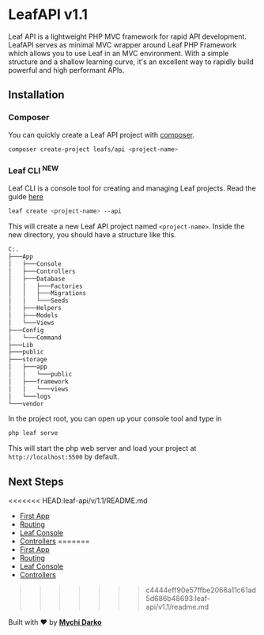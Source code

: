 # LeafAPI v1.1

Leaf API is a lightweight PHP MVC framework for rapid API development. LeafAPI serves as minimal MVC wrapper around Leaf PHP Framework which allows you to use Leaf in an MVC environment. With a simple structure and a shallow learning curve, it's an excellent way to rapidly build powerful and high performant APIs.

## Installation

### Composer

You can quickly create a Leaf API project with [composer](https://getcomposer.org).

```bash
composer create-project leafs/api <project-name>
```

### Leaf CLI <sup class="new-tag-1">NEW</sup>

Leaf CLI is a console tool for creating and managing Leaf projects. Read the guide [here](/cli)

```bash
leaf create <project-name> --api
```

This will create a new Leaf API project named `<project-name>`. Inside the new directory, you should have a structure like this.

```bash
C:.
├───App
│   ├───Console
│   ├───Controllers
│   ├───Database
│   │   ├───Factories
│   │   ├───Migrations
│   │   └───Seeds
│   ├───Helpers
│   ├───Models
│   └───Views
├───Config
│   └───Command
├───Lib
├───public
├───storage
│   ├───app
│   │   └───public
│   ├───framework
│   │   └───views
│   └───logs
└───vendor
```

In the project root, you can open up your console tool and type in

```bash
php leaf serve
```

This will start the php web server and load your project at `http://localhost:5500` by default.

## Next Steps

<<<<<<< HEAD:leaf-api/v/1.1/README.md
- [First App](/leaf-api/v1.1/getting-started/first-app)
- [Routing](/leaf-api/v1.1/core/routing)
- [Leaf Console](/leaf-api/v1.1/utils/console)
- [Controllers](/leaf-api/v1.1/core/controllers)
=======
- [First App](/leaf-api/v/1.1/getting-started/first-app)
- [Routing](/leaf-api/v/1.1/core/routing)
- [Leaf Console](/leaf-api/v/1.1/utils/console)
- [Controllers](/leaf-api/v/1.1/core/controllers)
>>>>>>> c4444eff90e57ffbe2066a11c61ad5d686b48693:leaf-api/v1.1/readme.md

Built with ❤ by [**Mychi Darko**](//mychi.netlify.app)
